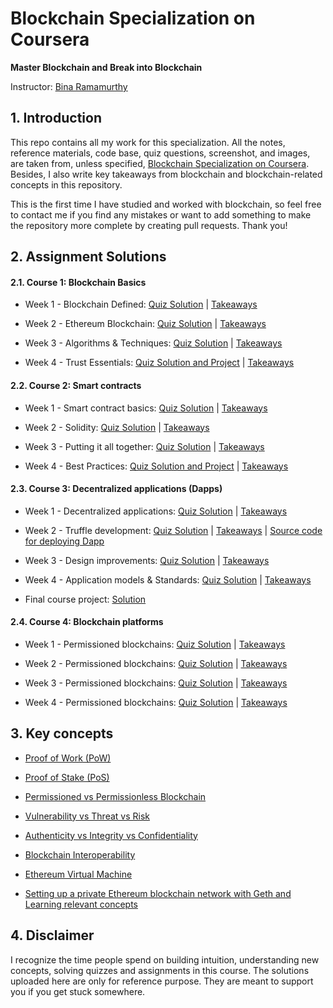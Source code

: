 # Blockchain Specialization on Coursera 

**Master Blockchain and Break into Blockchain**

Instructor: [Bina Ramamurthy](https://www.coursera.org/instructor/~5767003)

## 1. Introduction

This repo contains all my work for this specialization. All the notes, reference materials, code base, quiz questions, screenshot, and images, are taken from, unless specified, [Blockchain Specialization on Coursera](https://www.coursera.org/specializations/blockchain#about). Besides, I also write key takeaways from blockchain and blockchain-related concepts in this repository.

This is the first time I have studied and worked with blockchain, so feel free to contact me if you find any mistakes or want to add something to make the repository more complete by creating pull requests. Thank you!

## 2. Assignment Solutions

#### 2.1. Course 1: Blockchain Basics 
- Week 1 - Blockchain Defined: [Quiz Solution](https://github.com/linhnt31/Blockchain_Specialization_Coursera/tree/master/Course_1_Blockchain_basics/Week_1/Assignments) | [Takeaways](https://github.com/linhnt31/Blockchain_Specialization_Coursera/tree/master/Course_1_Blockchain_basics/Week_1)

- Week 2 - Ethereum Blockchain: [Quiz Solution](https://github.com/linhnt31/Blockchain_Specialization_Coursera/tree/master/Course_1_Blockchain_basics/Week_2/Assignments) | [Takeaways](https://github.com/linhnt31/Blockchain_Specialization_Coursera/tree/master/Course_1_Blockchain_basics/Week_2)

- Week 3 - Algorithms & Techniques: [Quiz Solution](https://github.com/linhnt31/Blockchain_Specialization_Coursera/tree/master/Course_1_Blockchain_basics/Week_3/Assignments) | [Takeaways](https://github.com/linhnt31/Blockchain_Specialization_Coursera/tree/master/Course_1_Blockchain_basics/Week_3)

- Week 4 - Trust Essentials: [Quiz Solution and Project](https://github.com/linhnt31/Blockchain_Specialization_Coursera/tree/master/Course_1_Blockchain_basics/Week_4/Assignments) | [Takeaways](https://github.com/linhnt31/Blockchain_Specialization_Coursera/tree/master/Course_1_Blockchain_basics/Week_4)

#### 2.2. Course 2: Smart contracts

- Week 1 - Smart contract basics: [Quiz Solution](https://github.com/linhnt31/Blockchain_Specialization_Coursera/tree/master/Course_2_Smart_contracts/Week_1/Assignments) | [Takeaways](https://github.com/linhnt31/Blockchain_Specialization_Coursera/tree/master/Course_2_Smart_contracts/Week_1)

- Week 2 - Solidity: [Quiz Solution](https://github.com/linhnt31/Blockchain_Specialization_Coursera/tree/master/Course_2_Smart_contracts/Week_2/Assignments) | [Takeaways](https://github.com/linhnt31/Blockchain_Specialization_Coursera/tree/master/Course_2_Smart_contracts/Week_2)

- Week 3 - Putting it all together: [Quiz Solution](https://github.com/linhnt31/Blockchain_Specialization_Coursera/tree/master/Course_2_Smart_contracts/Week_3/Assignments) | [Takeaways](https://github.com/linhnt31/Blockchain_Specialization_Coursera/tree/master/Course_2_Smart_contracts/Week_3)

- Week 4 - Best Practices: [Quiz Solution and Project](https://github.com/linhnt31/Blockchain_Specialization_Coursera/tree/master/Course_2_Smart_contracts/Week_4/Assignments) | [Takeaways](https://github.com/linhnt31/Blockchain_Specialization_Coursera/tree/master/Course_2_Smart_contracts/Week_4)

#### 2.3. Course 3: Decentralized applications (Dapps)

- Week 1 - Decentralized applications: [Quiz Solution](https://github.com/linhnt31/Blockchain_Specialization_Coursera/tree/master/Course_3_Decentralized_applications/Week_1/Assignments) | [Takeaways](https://github.com/linhnt31/Blockchain_Specialization_Coursera/tree/master/Course_3_Decentralized_applications/Week_1) 

- Week 2 - Truffle development: [Quiz Solution](https://github.com/linhnt31/Blockchain_Specialization_Coursera/tree/master/Course_3_Decentralized_applications/Week_2/Assignments) | [Takeaways](https://github.com/linhnt31/Blockchain_Specialization_Coursera/tree/master/Course_3_Decentralized_applications/Week_2) | [Source code for deploying Dapp](https://github.com/linhnt31/Blockchain_Specialization_Coursera/tree/master/Course_3_Decentralized_applications/Week_2/src/ballotProject)

- Week 3 - Design improvements: [Quiz Solution](https://github.com/linhnt31/Blockchain_Specialization_Coursera/tree/master/Course_3_Decentralized_applications/Week_3/Assignments) | [Takeaways](https://github.com/linhnt31/Blockchain_Specialization_Coursera/tree/master/Course_3_Decentralized_applications/Week_3)

- Week 4 - Application models & Standards: [Quiz Solution](https://github.com/linhnt31/Blockchain_Specialization_Coursera/tree/master/Course_3_Decentralized_applications/Week_4/Assignments) | [Takeaways](https://github.com/linhnt31/Blockchain_Specialization_Coursera/tree/master/Course_3_Decentralized_applications/Week_4)

- Final course project: [Solution](https://github.com/linhnt31/Blockchain_Specialization_Coursera/tree/master/Coursera_3_Decentralized_applications/FinalCourseProject)

#### 2.4. Course 4: Blockchain platforms

- Week 1 - Permissioned blockchains: [Quiz Solution](https://github.com/linhnt31/Blockchain_Specialization_Coursera/tree/master/Course_4_Blockchain_platforms/Week_1/Assignments) | [Takeaways](https://github.com/linhnt31/Blockchain_Specialization_Coursera/blob/master/Course_4_Blockchain_platforms/Week_1) 

- Week 2 - Permissioned blockchains: [Quiz Solution](https://github.com/linhnt31/Blockchain_Specialization_Coursera/tree/master/Course_4_Blockchain_platforms/Week_2/Assignments) | [Takeaways](https://github.com/linhnt31/Blockchain_Specialization_Coursera/blob/master/Course_4_Blockchain_platforms/Week_2) 

- Week 3 - Permissioned blockchains: [Quiz Solution](https://github.com/linhnt31/Blockchain_Specialization_Coursera/tree/master/Course_4_Blockchain_platforms/Week_3/Assignments) | [Takeaways](https://github.com/linhnt31/Blockchain_Specialization_Coursera/blob/master/Course_4_Blockchain_platforms/Week_3) 

- Week 4 - Permissioned blockchains: [Quiz Solution](https://github.com/linhnt31/Blockchain_Specialization_Coursera/tree/master/Course_4_Blockchain_platforms/Week_4/Assignments) | [Takeaways](https://github.com/linhnt31/Blockchain_Specialization_Coursera/blob/master/Course_4_Blockchain_platforms/Week_4) 

## 3. Key concepts 

- [Proof of Work (PoW)](https://github.com/linhnt31/Blockchain_Specialization_Coursera/tree/master/Consensus_Mechanisms#2-proof-of-work-determining-majority-power-2-3)

- [Proof of Stake (PoS)](https://ethereum.org/en/developers/docs/consensus-mechanisms/pos/)

- [Permissioned vs Permissionless Blockchain](https://github.com/linhnt31/Blockchain_Specialization_Coursera/blob/master/Concepts_and_Exploration/Permissioned_and_Permissionless.md)

- [Vulnerability vs Threat vs Risk](https://github.com/linhnt31/Blockchain_Specialization_Coursera/blob/master/Concepts_and_Exploration/Vulnerability_Threat_Risk.md)

- [Authenticity vs Integrity vs Confidentiality](https://github.com/linhnt31/Blockchain_Specialization_Coursera/blob/master/Concepts_and_Exploration/Authenticity_vs_Integrity.md)

- [Blockchain Interoperability](https://github.com/linhnt31/Blockchain_Specialization_Coursera/blob/master/Concepts_and_Exploration/Blockchain_interoperability.md)

- [Ethereum Virtual Machine](https://github.com/linhnt31/Blockchain_Specialization_Coursera/blob/master/Concepts_and_Exploration/Ethereum-Virtual-Machine.md)

- [Setting up a private Ethereum blockchain network with Geth and Learning relevant concepts](https://github.com/linhnt31/Blockchain_Specialization_Coursera/blob/master/Concepts_and_Exploration/Setting_up_private_blockchain_network_with_geth.md)
  
## 4. Disclaimer

I recognize the time people spend on building intuition, understanding new concepts, solving quizzes and assignments in this course. The solutions uploaded here are only for reference purpose. They are meant to support you if you get stuck somewhere. 
